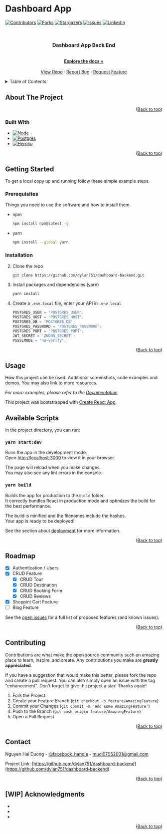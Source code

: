 # Dashboard App

<a name="readme-top"></a>
[![Contributors][contributors-shield]][contributors-url]
[![Forks][forks-shield]][forks-url]
[![Stargazers][stars-shield]][stars-url]
[![Issues][issues-shield]][issues-url]
[![LinkedIn][linkedin-shield]][linkedin-url]

<!-- PROJECT LOGO -->
<br />
<div align="center">
  <a href="https://github.com/dylan751/dashboard-backend">
  </a>

<h3 align="center">Dashboard App Back End</h3>

  <p align="center">
    <br />
    <a href="https://github.com/dylan751/dashboard-backend"><strong>Explore the docs »</strong></a>
    <br />
    <br />
    <a href="https://github.com/dylan751/dashboard-backend">View Repo</a>
    ·
    <a href="https://github.com/dylan751/dashboard-backend/issues">Report Bug</a>
    ·
    <a href="https://github.com/dylan751/dashboard-backend/issues">Request Feature</a>
  </p>
</div>

<!-- TABLE OF CONTENTS -->
<details>
  <summary>Table of Contents</summary>
  <ol>
    <li>
      <a href="#about-the-project">About The Project</a>
      <ul>
        <li><a href="#built-with">Built With</a></li>
      </ul>
    </li>
    <li>
      <a href="#getting-started">Getting Started</a>
      <ul>
        <li><a href="#prerequisites">Prerequisites</a></li>
        <li><a href="#installation">Installation</a></li>
      </ul>
    </li>
    <li><a href="#usage">Usage</a></li>
    <li><a href="#roadmap">Roadmap</a></li>
    <li><a href="#contributing">Contributing</a></li>
    <li><a href="#contact">Contact</a></li>
    <li><a href="#acknowledgments">Acknowledgments</a></li>
  </ol>
</details>

<!-- ABOUT THE PROJECT -->

## About The Project

<!-- <img src="public/images/project-screenshot.png" /> -->

<p align="right">(<a href="#readme-top">Back to top</a>)</p>

### Built With

- [![Node][nest.js]][nest-url]
- [![Postgres][postgres]][postgres-url]
- [![Heroku][heroku]][heroku-url]

<p align="right">(<a href="#readme-top">Back to top</a>)</p>

<!-- GETTING STARTED -->

## Getting Started

To get a local copy up and running follow these simple example steps.

### Prerequisites

Things you need to use the software and how to install them.

- npm
  ```sh
  npm install npm@latest -g
  ```
- yarn
  ```sh
  npm install --global yarn
  ```

### Installation

2. Clone the repo
   ```sh
   git clone https://github.com/dylan751/dashboard-backend.git
   ```
3. Install packages and dependencies (yarn)
   ```sh
   yarn install
   ```
4. Create a `.env.local` file, enter your API in `.env.local`
   ```js
   POSTGRES_USER = 'POSTGRES_USER';
   POSTGRES_HOST = 'POSTGRES_HOST';
   POSTGRES_DB = 'POSTGRES_DB';
   POSTGRES_PASSWORD = 'POSTGRES_PASSWORD';
   POSTGRES_PORT = 'POSTGRES_PORT';
   JWT_SECRET = 'ZUONG_SECRET';
   PGSSLMODE = 'no-verify';
   ```

<p align="right">(<a href="#readme-top">Back to top</a>)</p>

<!-- USAGE EXAMPLES -->

## Usage

How this project can be used. Additional screenshots, code examples and demos. You may also link to more resources.

_For more examples, please refer to the [Documentation](https://booking.com)_

This project was bootstrapped with [Create React App](https://github.com/facebook/create-react-app).

## Available Scripts

In the project directory, you can run:

### `yarn start:dev`

Runs the app in the development mode.\
Open [http://localhost:3000](http://localhost:3000) to view it in your browser.

The page will reload when you make changes.\
You may also see any lint errors in the console.

### `yarn build`

Builds the app for production to the `build` folder.\
It correctly bundles React in production mode and optimizes the build for the best performance.

The build is minified and the filenames include the hashes.\
Your app is ready to be deployed!

See the section about [deployment](https://facebook.github.io/create-react-app/docs/deployment) for more information.

<p align="right">(<a href="#readme-top">Back to top</a>)</p>

<!-- ROADMAP -->

## Roadmap

- [x] Authentication / Users
- [x] CRUD Feature
  - [x] CRUD Tour
  - [x] CRUD Destination
  - [x] CRUD Booking Form
  - [x] CRUD Reviews
- [x] Shoppint Cart Feature
- [ ] Blog Feature

See the [open issues](https://github.com/dylan751/dashboard-backend/issues) for a full list of proposed features (and known issues).

<p align="right">(<a href="#readme-top">Back to top</a>)</p>

<!-- CONTRIBUTING -->

## Contributing

Contributions are what make the open source community such an amazing place to learn, inspire, and create. Any contributions you make are **greatly appreciated**.

If you have a suggestion that would make this better, please fork the repo and create a pull request. You can also simply open an issue with the tag "enhancement".
Don't forget to give the project a star! Thanks again!

1. Fork the Project
2. Create your Feature Branch (`git checkout -b feature/AmazingFeature`)
3. Commit your Changes (`git commit -m 'Add some AmazingFeature'`)
4. Push to the Branch (`git push origin feature/AmazingFeature`)
5. Open a Pull Request

<p align="right">(<a href="#readme-top">Back to top</a>)</p>

<!-- CONTACT -->

## Contact

Nguyen Hai Duong - [@facebook_handle](https://www.facebook.com/duong.nguyenhai.7140/) - muoi07052001@gmail.com

Project Link: [https://github.com/dylan751/dashboard-backend](https://github.com/dylan751/dashboard-backend)

<p align="right">(<a href="#readme-top">Back to top</a>)</p>

<!-- ACKNOWLEDGMENTS -->

## [WIP] Acknowledgments

- []()
- []()
- []()

<p align="right">(<a href="#readme-top">Back to top</a>)</p>

<!-- MARKDOWN LINKS & IMAGES -->
<!-- https://www.markdownguide.org/basic-syntax/#reference-style-links -->

[contributors-shield]: https://img.shields.io/github/contributors/muoi07052001/dashboard-backend.svg?style=for-the-badge
[contributors-url]: https://github.com/dylan751/dashboard-backend/graphs/contributors
[forks-shield]: https://img.shields.io/github/forks/muoi07052001/dashboard-backend.svg?style=for-the-badge
[forks-url]: https://github.com/dylan751/dashboard-backend/network/members
[stars-shield]: https://img.shields.io/github/stars/muoi07052001/dashboard-backend.svg?style=for-the-badge
[stars-url]: https://github.com/dylan751/dashboard-backend/stargazers
[issues-shield]: https://img.shields.io/github/issues/muoi07052001/dashboard-backend.svg?style=for-the-badge
[issues-url]: https://github.com/dylan751/dashboard-backend/issues
[license-shield]: https://img.shields.io/github/license/muoi07052001/dashboard-backend.svg?style=for-the-badge
[license-url]: https://github.com/dylan751/dashboard-backend/blob/master/LICENSE.txt
[linkedin-shield]: https://img.shields.io/badge/-LinkedIn-black.svg?style=for-the-badge&logo=linkedin&colorB=555
[linkedin-url]: https://www.linkedin.com/in/nguyen-duong-072879247/
[product-screenshot]: images/product-screenshot.png
[nest.js]: https://img.shields.io/badge/Nest.js-e0234d?style=for-the-badge&logo=nestjs&logoColor=white
[nest-url]: https://nestjs.com/
[heroku]: https://img.shields.io/badge/heroku-430098?style=for-the-badge&logo=heroku&logoColor=white
[heroku-url]: https://www.heroku.com/
[postgres]: https://img.shields.io/badge/postgres-336791?style=for-the-badge&logo=postgresql&logoColor=white
[postgres-url]: https://www.postgresql.org/
